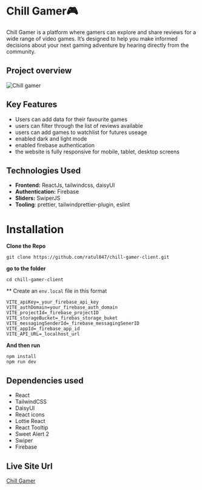 # Chill Gamer🎮

Chill Gamer is a platform where gamers can explore and share reviews for a wide range of video games. It’s designed to help you make informed decisions about your next gaming adventure by hearing directly from the community.

## Project overview
![Chill gamer](https://github.com/user-attachments/assets/9ffe336a-d116-4af8-9a01-7ebd06702ce6)

## Key Features

- Users can add data for their favourite games
- users can filter through the list of reviews available
- users can add games to watchlist for futures useage
- enabled dark and light mode
- enabled firebase authentication
- the website is fully responsive for mobile, tablet, desktop screens
 


## Technologies Used

- **Frontend:** ReactJs, tailwindcss, daisyUI
- **Authentication:** Firebase
- **Sliders:** SwiperJS
- **Tooling**: prettier, tailwindprettier-plugin, eslint


# Installation

**Clone the Repo**
```
git clone https://github.com/ratul047/chill-gamer-client.git
```

**go to the folder**
```
cd chill-gamer-client
```

** Create an `env.local` file in this format

```
VITE_apiKey=_your_firebase_api_key
VITE_authDomain=your_firebase_auth_domain
VITE_projectId=_firebase_projectID
VITE_storageBucket=_firebas_storage_buket
VITE_messagingSenderId=_firebase_messagingSenerID
VITE_appId=_firebase_app_id
VITE_API_URL=_localhost_url
```
**And then run**
```
npm install
npm run dev
```

## Dependencies used
- React
- TailwindCSS
- DaisyUI
- React icons
- Lottie React
- React Tooltip
- Sweet Alert 2
- Swiper
- Firebase

## Live Site Url
[Chill Gamer](https://chill-gamer.web.app/)
